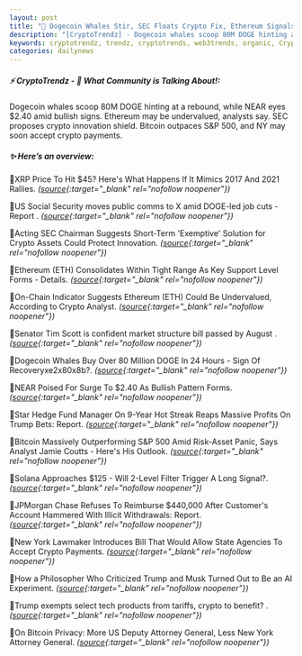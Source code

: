 ```yaml
---
layout: post
title: "🌌 Dogecoin Whales Stir, SEC Floats Crypto Fix, Ethereum Signals Undervaluation"
description: "[CryptoTrendz] - Dogecoin whales scoop 80M DOGE hinting at a rebound, while NEAR eyes $2.40 amid bullish signs. Ethereum may be undervalued, analysts say. SEC proposes crypto innovation shield. Bitcoin outpaces S&P 500, and NY may soon accept crypto payments."
keywords: cryptotrendz, trendz, cryptotrends, web3trends, organic, Crypto, market, Trump, AI, Bitcoin, Assets, Ethereum, DOGE, Analyst, SEC
categories: dailynews
---
```


##### ⚡ CryptoTrendz - 📌 *What Community is Talking About!:*

Dogecoin whales scoop 80M DOGE hinting at a rebound, while NEAR eyes $2.40 amid bullish signs. Ethereum may be undervalued, analysts say. SEC proposes crypto innovation shield. Bitcoin outpaces S&P 500, and NY may soon accept crypto payments.

##### ✨ *Here’s an overview:*


🔹XRP Price To Hit $45? Here's What Happens If It Mimics 2017 And 2021 Rallies. *([source](https://s.avyag.com/rgdi){:target="_blank" rel="nofollow noopener"})*

🔹US Social Security moves public comms to X amid DOGE-led job cuts - Report . *([source](https://s.avyag.com/s9eq){:target="_blank" rel="nofollow noopener"})*

🔹Acting SEC Chairman Suggests Short-Term 'Exemptive' Solution for Crypto Assets Could Protect Innovation. *([source](https://s.avyag.com/q7b9){:target="_blank" rel="nofollow noopener"})*

🔹Ethereum (ETH) Consolidates Within Tight Range As Key Support Level Forms - Details. *([source](https://s.avyag.com/fw7b){:target="_blank" rel="nofollow noopener"})*

🔹On-Chain Indicator Suggests Ethereum (ETH) Could Be Undervalued, According to Crypto Analyst. *([source](https://s.avyag.com/i4vh){:target="_blank" rel="nofollow noopener"})*

🔹Senator Tim Scott is confident market structure bill passed by August . *([source](https://s.avyag.com/mz33){:target="_blank" rel="nofollow noopener"})*

🔹Dogecoin Whales Buy Over 80 Million DOGE In 24 Hours - Sign Of Recoveryxe2x80x8b?. *([source](https://s.avyag.com/fmzn){:target="_blank" rel="nofollow noopener"})*

🔹NEAR Poised For Surge To $2.40 As Bullish Pattern Forms. *([source](https://s.avyag.com/8b5x){:target="_blank" rel="nofollow noopener"})*

🔹Star Hedge Fund Manager On 9-Year Hot Streak Reaps Massive Profits On Trump Bets: Report. *([source](https://s.avyag.com/zcov){:target="_blank" rel="nofollow noopener"})*

🔹Bitcoin Massively Outperforming S&P 500 Amid Risk-Asset Panic, Says Analyst Jamie Coutts - Here's His Outlook. *([source](https://s.avyag.com/04sh){:target="_blank" rel="nofollow noopener"})*

🔹Solana Approaches $125 - Will 2-Level Filter Trigger A Long Signal?. *([source](https://s.avyag.com/tpnh){:target="_blank" rel="nofollow noopener"})*

🔹JPMorgan Chase Refuses To Reimburse $440,000 After Customer's Account Hammered With Illicit Withdrawals: Report. *([source](https://s.avyag.com/qy4x){:target="_blank" rel="nofollow noopener"})*

🔹New York Lawmaker Introduces Bill That Would Allow State Agencies To Accept Crypto Payments. *([source](https://s.avyag.com/dfjr){:target="_blank" rel="nofollow noopener"})*

🔹How a Philosopher Who Criticized Trump and Musk Turned Out to Be an AI Experiment. *([source](https://s.avyag.com/kzrm){:target="_blank" rel="nofollow noopener"})*

🔹Trump exempts select tech products from tariffs, crypto to benefit? . *([source](https://s.avyag.com/rwhq){:target="_blank" rel="nofollow noopener"})*

🔹On Bitcoin Privacy: More US Deputy Attorney General, Less New York Attorney General. *([source](https://s.avyag.com/jp25){:target="_blank" rel="nofollow noopener"})*
